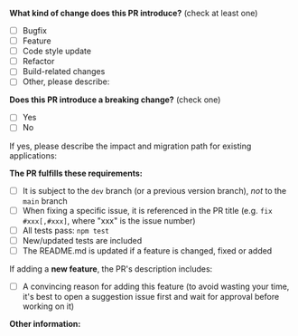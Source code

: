 <!-- PULL REQUEST TEMPLATE -->
<!-- (Update "[ ]" to "[x]" to check a box) -->

**What kind of change does this PR introduce?** (check at least one)

- [ ] Bugfix
- [ ] Feature
- [ ] Code style update
- [ ] Refactor
- [ ] Build-related changes
- [ ] Other, please describe:

**Does this PR introduce a breaking change?** (check one)

- [ ] Yes
- [ ] No

If yes, please describe the impact and migration path for existing applications:

**The PR fulfills these requirements:**

- [ ] It is subject to the `dev` branch (or a previous version branch), _not_ to the `main` branch
- [ ] When fixing a specific issue, it is referenced in the PR title (e.g. `fix #xxx[,#xxx]`, where "xxx" is the issue number)
- [ ] All tests pass: `npm test`
- [ ] New/updated tests are included
- [ ] The README.md is updated if a feature is changed, fixed or added

If adding a **new feature**, the PR's description includes:

- [ ] A convincing reason for adding this feature (to avoid wasting your time, it's best to open a suggestion issue first and wait for approval before working on it)

**Other information:**
